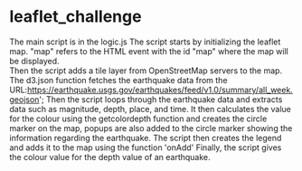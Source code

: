 # leaflet_challenge
The main script is in the logic.js 
The script starts by initializing the leaflet map. 
"map" refers to the HTML event with the id "map" where the map will be displayed.  
Then the script adds a tile layer from OpenStreetMap servers to the map.
The d3.json function fetches the earthquake data from the URL:https://earthquake.usgs.gov/earthquakes/feed/v1.0/summary/all_week.geojson';
Then the script loops through the earthquake data and extracts data such as magnitude, depth, place, and time. 
It then calculates the value for the colour using the getcolordepth function and creates the circle marker on the map, popups are also added to the circle marker showing the information regarding the earthquake. 
The script then creates the legend and adds it to the map using the function 'onAdd' 
Finally, the script gives the colour value for the depth value of an earthquake. 
